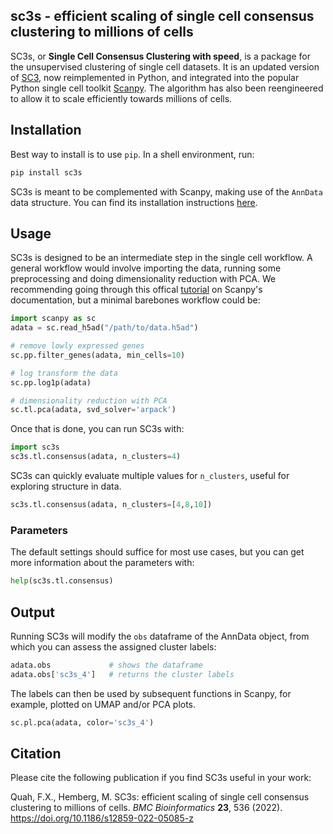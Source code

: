 ## sc3s - efficient scaling of single cell consensus clustering to millions of cells
SC3s, or **Single Cell Consensus Clustering with speed**, is a package for the unsupervised clustering of single cell datasets. It is an updated version of [SC3](https://github.com/hemberg-lab/SC3), now reimplemented in Python, and integrated into the popular Python single cell toolkit [Scanpy](https://scanpy.readthedocs.io/en/stable/). The algorithm has also been reengineered to allow it to scale efficiently towards millions of cells.


## Installation
Best way to install is to use `pip`. In a shell environment, run:
```sh
pip install sc3s
```

SC3s is meant to be complemented with Scanpy, making use of the `AnnData` data structure. You can find its installation instructions [here](https://scanpy.readthedocs.io/en/stable/installation.html).

## Usage
SC3s is designed to be an intermediate step in the single cell workflow. A general workflow would involve importing the data, running some preprocessing and doing dimensionality reduction with PCA. We recommending going through this offical [tutorial](https://scanpy-tutorials.readthedocs.io/en/latest/pbmc3k.html) on Scanpy's documentation, but a minimal barebones workflow could be:
```py
import scanpy as sc
adata = sc.read_h5ad("/path/to/data.h5ad")

# remove lowly expressed genes
sc.pp.filter_genes(adata, min_cells=10)

# log transform the data
sc.pp.log1p(adata)

# dimensionality reduction with PCA
sc.tl.pca(adata, svd_solver='arpack')
```

Once that is done, you can run SC3s with:
```py
import sc3s
sc3s.tl.consensus(adata, n_clusters=4)
```

SC3s can quickly evaluate multiple values for `n_clusters`, useful for exploring structure in data.
```py
sc3s.tl.consensus(adata, n_clusters=[4,8,10])
```

### Parameters
The default settings should suffice for most use cases, but you can get more information about the parameters with:
```py
help(sc3s.tl.consensus)
```

## Output
Running SC3s will modify the `obs` dataframe of the AnnData object, from which you can assess the assigned cluster labels:
```py
adata.obs             # shows the dataframe
adata.obs['sc3s_4']   # returns the cluster labels
```

The labels can then be used by subsequent functions in Scanpy, for example, plotted on UMAP and/or PCA plots.
```py
sc.pl.pca(adata, color='sc3s_4')
```


## Citation
Please cite the following publication if you find SC3s useful in your work:

Quah, F.X., Hemberg, M. SC3s: efficient scaling of single cell consensus clustering to millions of cells. *BMC Bioinformatics* **23**, 536 (2022). https://doi.org/10.1186/s12859-022-05085-z
